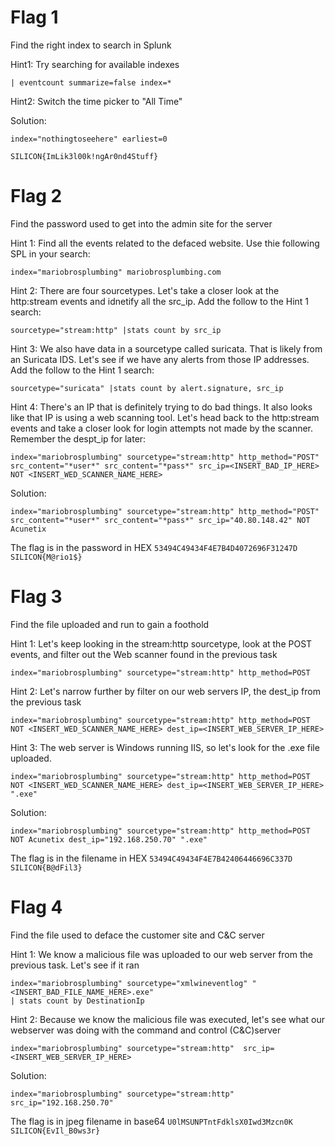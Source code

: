 # Flag 1
Find the right index to search in Splunk

Hint1: Try searching for available indexes
    
    | eventcount summarize=false index=*

Hint2: Switch the time picker to "All Time" 
 
Solution: 
    
    index="nothingtoseehere" earliest=0

`SILICON{ImLik3l00k!ngAr0nd4Stuff}`

# Flag 2         
Find the password used to get into the admin site for the server

Hint 1:  Find all the events related to the defaced website. Use thie following SPL in your search:
    
    index="mariobrosplumbing" mariobrosplumbing.com


Hint 2: There are four sourcetypes. Let's take a closer look at the http:stream events and idnetify all the src_ip. Add the follow to the Hint 1 search: 
    
    sourcetype="stream:http" |stats count by src_ip

Hint 3: We also have data in a sourcetype called suricata. That is likely from an Suricata IDS. Let's see if we have any alerts from those IP addresses. Add the follow to the Hint 1 search:  
    
    sourcetype="suricata" |stats count by alert.signature, src_ip

Hint 4: There's an IP that is definitely trying to do bad things. It also looks like that IP is using a web scanning tool. Let's head back to the http:stream events and take a closer look for login attempts not made by the scanner. Remember the despt_ip for later:
    
    index="mariobrosplumbing" sourcetype="stream:http" http_method="POST" src_content="*user*" src_content="*pass*" src_ip=<INSERT_BAD_IP_HERE> NOT <INSERT_WED_SCANNER_NAME_HERE>

Solution:
    
    index="mariobrosplumbing" sourcetype="stream:http" http_method="POST" src_content="*user*" src_content="*pass*" src_ip="40.80.148.42" NOT Acunetix
The flag is in the password in HEX `53494C49434F4E7B4D4072696F31247D`
`SILICON{M@rio1$}`
		
# Flag 3
Find the file uploaded and run to gain a foothold

Hint 1: Let's keep looking in the stream:http sourcetype, look at the POST events, and filter out the Web scanner found in the previous task
        
    index="mariobrosplumbing" sourcetype="stream:http" http_method=POST

Hint 2: Let's narrow further by filter on our web servers IP, the dest_ip from the previous task
    
    index="mariobrosplumbing" sourcetype="stream:http" http_method=POST NOT <INSERT_WED_SCANNER_NAME_HERE> dest_ip=<INSERT_WEB_SERVER_IP_HERE>

Hint 3: The web server is Windows running IIS, so let's look for the .exe file uploaded.
    
    index="mariobrosplumbing" sourcetype="stream:http" http_method=POST NOT <INSERT_WED_SCANNER_NAME_HERE> dest_ip=<INSERT_WEB_SERVER_IP_HERE> ".exe"

Solution:
        
    index="mariobrosplumbing" sourcetype="stream:http" http_method=POST NOT Acunetix dest_ip="192.168.250.70" ".exe"

The flag is in the filename in HEX `53494C49434F4E7B42406446696C337D`
`SILICON{B@dFil3}`

# Flag 4	
Find the file used to deface the customer site and C&C server
    
Hint 1: We know a malicious file was uploaded to our web server from the previous task. Let's see if it ran
    
    index="mariobrosplumbing" sourcetype="xmlwineventlog" "<INSERT_BAD_FILE_NAME_HERE>.exe" 
    | stats count by DestinationIp
    
Hint 2: Because we know the malicious file was executed, let's see what our webserver was doing with the command and control (C&C)server
        
    index="mariobrosplumbing" sourcetype="stream:http"  src_ip=<INSERT_WEB_SERVER_IP_HERE>
    
Solution:
        
    index="mariobrosplumbing" sourcetype="stream:http" src_ip="192.168.250.70"
        
The flag is in jpeg filename in base64 `U0lMSUNPTntFdklsX0Iwd3Mzcn0K`
`SILICON{EvIl_B0ws3r}`